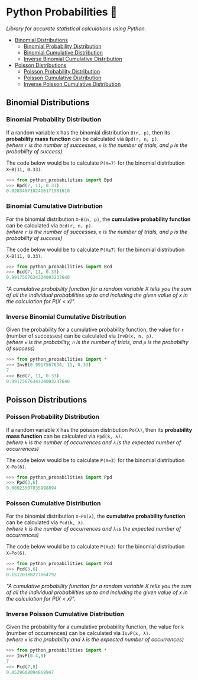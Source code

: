# Python Probabilities 🐍
*Library for accurate statistical calculations using Python.*

- [Binomial Distributions](#binomial-distributions)
  - [Binomial Probability Distribution](#binomial-probability-distribution)
  - [Binomial Cumulative Distribution](#binomial-cumulative-distribution)
  - [Inverse Binomial Cumulative Distribution](#inverse-binomial-cumulative-distribution)
- [Poisson Distributions](#poisson-distributions)
  - [Poisson Probability Distribution](#poisson-probability-distribution)
  - [Poisson Cumulative Distribution](#poisson-cumulative-distribution)
  - [Inverse Poisson Cumulative Distribution](#inverse-poisson-cumulative-distribution)

## Binomial Distributions
### Binomial Probability Distribution
If a random variable `X` has the binomial distribution `B(n, p)`, then its **probability mass function** can be calculated via `Bpd(r, n, p)`.\
*(where `r` is the number of successes, `n` is the number of trials, and `p` is the probability of success)*

The code below would be to calculate `P(X=7)` for the binomial distribution `X~B(11, 0.33)`.

```python
>>> from python_probabilities import Bpd
>>> Bpd(7, 11, 0.33)
0.0283407102416171981610
```

### Binomial Cumulative Distribution
For the binomial distribution `X~B(n, p)`, the **cumulative probability function** can be calculated via `Bcd(r, n, p)`.\
*(where `r` is the number of successes, `n` is the number of trials, and `p` is the probability of success)*

The code below would be to calculate `P(X≤7)` for the binomial distribution `X~B(11, 0.33)`.

```python
>>> from python_probabilities import Bcd
>>> Bcd(7, 11, 0.33)
0.9917567634324003237640
```

*"A cumulative probability function for a random variable X tells you the sum of all the individual
probabilities up to and including the given value of x in the calculation for P(X < x)".*

### Inverse Binomial Cumulative Distribution
Given the probability for a cumulative probability function, the value for `r` (number of successes) can be calculated via `InvB(x, n, p)`.\
*(where `x` is the probability, `n` is the number of trials, and `p` is the probability of success)*

```python
>>> from python_probabilities import *
>>> InvB(0.9917567634, 11, 0.33)
7
>>> Bcd(7, 11, 0.33)
0.9917567634324003237640
```

## Poisson Distributions
### Poisson Probability Distribution
If a random variable `X` has the poisson distribution `Po(λ)`, then its **probability mass function** can be calculated via `Ppd(k, λ)`.\
*(where `k` is the number of occurrences and `λ` is the expected number of occurrences)*

The code below would be to calculate `P(X=3)` for the binomial distribution `X~Po(6)`.

```python
>>> from python_probabilities import Ppd
>>> Ppd(3,6)
0.08923507835998894
```

### Poisson Cumulative Distribution
For the binomial distribution `X~Po(λ)`, the **cumulative probability function** can be calculated via `Pcd(k, λ)`.\
*(where `k` is the number of occurrences and `λ` is the expected number of occurrences)*

The code below would be to calculate `P(X≤3)` for the binomial distribution `X~Po(6)`.

```python
>>> from python_probabilities import Pcd
>>> Pcd(3,6)
0.15120388277664792
```

*"A cumulative probability function for a random variable X tells you the sum of all the individual
probabilities up to and including the given value of x in the calculation for P(X < x)".*

### Inverse Poisson Cumulative Distribution
Given the probability for a cumulative probability function, the value for `k` (number of occurrences) can be calculated via `InvP(x, λ)`.\
*(where `x` is the probability and `λ` is the expected number of occurrences)*

```python
>>> from python_probabilities import *
>>> InvP(0.4,8)
7
>>> Pcd(7,8)
0.4529608094869947
```

